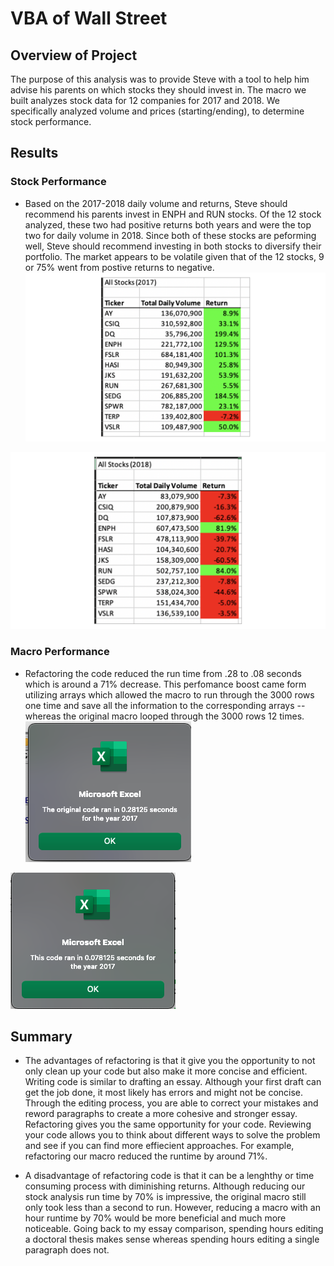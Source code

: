 # VBA of Wall Street

## Overview of Project
The purpose of this analysis was to provide Steve with a tool to help him advise his parents on which stocks they should invest in. The macro we built analyzes stock data for 12 companies for 2017 and 2018. We specifically analyzed volume and prices (starting/ending), to determine stock performance.

## Results
### Stock Performance
- Based on the 2017-2018 daily volume and returns, Steve should recommend his parents invest in ENPH and RUN stocks. Of the 12 stock analyzed, these two had positive returns both years and were the top two for daily volume in 2018. Since both of these stocks are peforming well, Steve should recommend investing in both stocks to diversify their portfolio. The market appears to be volatile given that of the 12 stocks, 9 or 75% went from postive returns to negative.
![2017 Stock Performance](Resources/All_Stocks_2017.png)

![2018 Stock Performance](Resources/All_Stocks_2018.png)

### Macro Performance
- Refactoring the code reduced the run time from .28 to .08 seconds which is around a 71% decrease. This perfomance boost came form utilizing arrays which allowed the macro to run through the 3000 rows one time and save all the information to the corresponding arrays -- whereas the original macro looped through the 3000 rows 12 times.
![2017 Macro Run Time](Resources/First_Draft_2017.png)

![2017 Refactored Macro Run Time](Resources/VBA_Challenge_2017.png)

## Summary
- The advantages of refactoring is that it give you the opportunity to not only clean up your code but also make it more concise and efficient. Writing code is similar to drafting an essay. Although your first draft can get the job done, it most likely has errors and might not be concise. Through the editing process, you are able to correct your mistakes and reword paragraphs to create a more cohesive and stronger essay. Refactoring gives you the same opportunity for your code. Reviewing your code allows you to think about different ways to solve the problem and see if you can find more effiecient approaches. For example, refactoring our macro reduced the runtime by around 71%.

- A disadvantage of refactoring code is that it can be a lenghthy or time consuming process with diminishing returns. Although reducing our stock analysis run time by 70% is impressive, the original macro still only took less than a second to run. However, reducing a macro with an hour runtime by 70% would be more beneficial and much more noticeable. Going back to my essay comparison, spending hours editing a doctoral thesis makes sense whereas spending hours editing a single paragraph does not.
